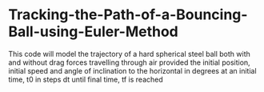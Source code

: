 # Tracking-the-Path-of-a-Bouncing-Ball-using-Euler-Method
This code will model the trajectory of a hard spherical steel ball both with and without drag forces travelling through air provided the initial position, initial speed and angle of inclination to the horizontal in degrees at an initial time, t0 in steps dt until final time, tf is reached
